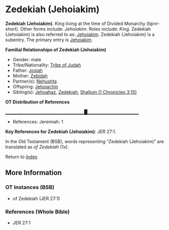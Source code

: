 # Zedekiah (Jehoiakim)
**Zedekiah (Jehoiakim)**. 
King living at the time of Divided Monarchy (tipnr-short). 
Other forms include: 
*Jehoiakim*. 
Roles include: 
_King_. 
Zedekiah (Jehoiakim) is also referred to as: 
[Jehoiakim](Jehoiakim.md). 
Zedekiah (Jehoiakim) is a subentry. The primary entry is 
[Jehoiakim](Jehoiakim.md). 




**Familial Relationships of Zedekiah (Jehoiakim)**


* Gender: male
* Tribe/Nationality: [Tribe of Judah](../../../groups/md/acai/Judah.md)
* Father: [Josiah](Josiah.md)
* Mother: [Zebidah](Zebidah.md)
* Partner(s): [Nehushta](Nehushta.md)
* Offspring: [Jehoiachin](Jehoiachin.md)
* Sibling(s): [Jehoahaz](Jehoahaz.3.md), [Zedekiah](Zedekiah.3.md), [Shallum (1 Chronicles 3:15)](Shallum.5.md)


**OT Distribution of References**

▁▁▁▁▁▁▁▁▁▁▁▁▁▁▁▁▁▁▁▁▁▁▁█▁▁▁▁▁▁▁▁▁▁▁▁▁▁▁
* References: Jeremiah: 1



**Key References for Zedekiah (Jehoiakim)**: 
JER 27:1. 


In the Old Testament (BSB), words representing “Zedekiah (Jehoiakim)” are translated as 
*of Zedekiah* (1x). 




Return to [Index](00-Index.md)

## More Information

### OT Instances (BSB)

* of Zedekiah (JER 27:1)



### References (Whole Bible)

* JER 27:1



